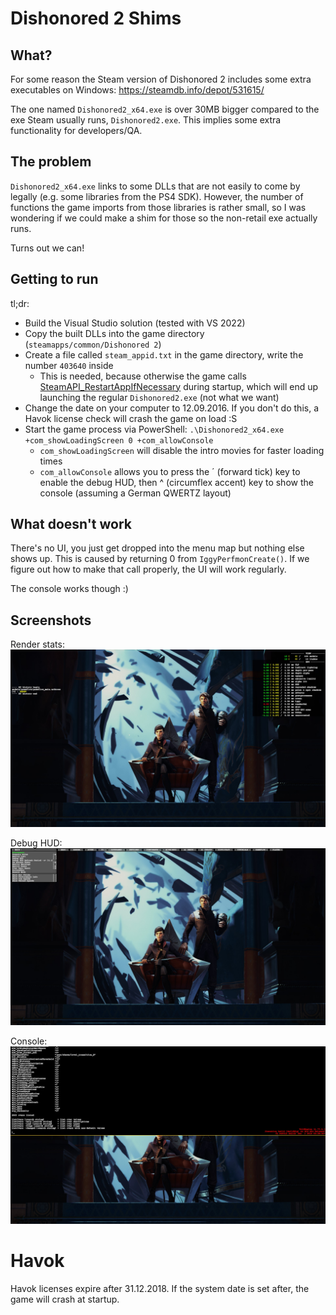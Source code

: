# Dishonored 2 Shims

## What?

For some reason the Steam version of Dishonored 2 includes some extra executables on Windows: https://steamdb.info/depot/531615/

The one named `Dishonored2_x64.exe` is over 30MB bigger compared to the exe Steam usually runs, `Dishonored2.exe`. This implies some extra functionality for developers/QA.

## The problem

`Dishonored2_x64.exe` links to some DLLs that are not easily to come by legally (e.g. some libraries from the PS4 SDK). However, the number of functions the game imports from those libraries is rather small, so I was wondering if we could make a shim for those so the non-retail exe actually runs.

Turns out we can!

## Getting to run

tl;dr:

- Build the Visual Studio solution (tested with VS 2022)
- Copy the built DLLs into the game directory (`steamapps/common/Dishonored 2`)
- Create a file called `steam_appid.txt` in the game directory, write the number `403640` inside
	- This is needed, because otherwise the game calls [SteamAPI_RestartAppIfNecessary](https://partner.steamgames.com/doc/api/steam_api#SteamAPI_RestartAppIfNecessary) during startup, which will end up launching the regular `Dishonored2.exe` (not what we want)
- Change the date on your computer to 12.09.2016. If you don't do this, a Havok license check will crash the game on load :S
- Start the game process via PowerShell: `.\Dishonored2_x64.exe +com_showLoadingScreen 0 +com_allowConsole`
	- `com_showLoadingScreen` will disable the intro movies for faster loading times
	- `com_allowConsole` allows you to press the ´ (forward tick) key to enable the debug HUD, then ^ (circumflex accent) key to show the console (assuming a German QWERTZ layout)

## What doesn't work

There's no UI, you just get dropped into the menu map but nothing else shows up. This is caused by returning 0 from `IggyPerfmonCreate()`. If we figure out how to make that call properly, the UI will work regularly.

The console works though :)

## Screenshots

Render stats:
![](./screenshots/render-stats.jpg)

Debug HUD:
![](./screenshots/debug-hud.jpg)

Console:
![](./screenshots/console.jpg)

# Havok

Havok licenses expire after 31.12.2018. If the system date is set after, the game will crash at startup.
